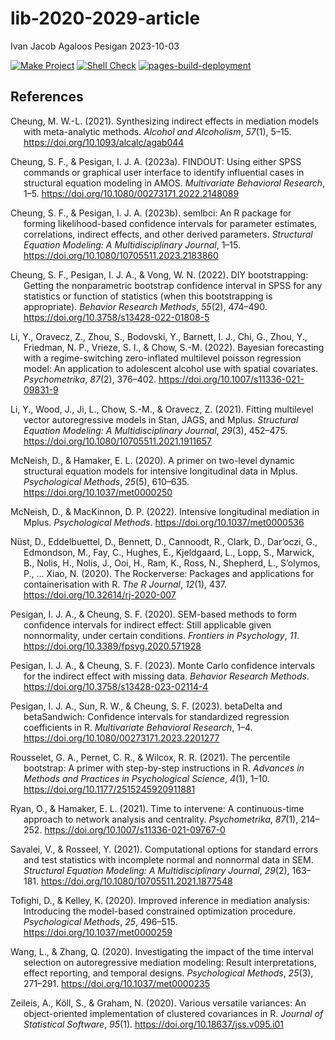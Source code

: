 lib-2020-2029-article
================
Ivan Jacob Agaloos Pesigan
2023-10-03

<!-- README.md is generated from .setup/readme/README.Rmd. Please edit that file -->
<!-- badges: start -->

[![Make
Project](https://github.com/ijapesigan/lib-2020-2029-article/actions/workflows/make.yml/badge.svg)](https://github.com/ijapesigan/lib-2020-2029-article/actions/workflows/make.yml)
[![Shell
Check](https://github.com/ijapesigan/lib-2020-2029-article/actions/workflows/shellcheck.yml/badge.svg)](https://github.com/ijapesigan/lib-2020-2029-article/actions/workflows/shellcheck.yml)
[![pages-build-deployment](https://github.com/ijapesigan/lib-2020-2029-article/actions/workflows/pages/pages-build-deployment/badge.svg)](https://github.com/ijapesigan/lib-2020-2029-article/actions/workflows/pages/pages-build-deployment)
<!-- badges: end -->

## References

<div id="refs" class="references csl-bib-body hanging-indent"
line-spacing="2">

<div id="ref-Cheung-2021" class="csl-entry">

Cheung, M. W.-L. (2021). Synthesizing indirect effects in mediation
models with meta-analytic methods. *Alcohol and Alcoholism*, *57*(1),
5–15. <https://doi.org/10.1093/alcalc/agab044>

</div>

<div id="ref-Cheung-Pesigan-2023a" class="csl-entry">

Cheung, S. F., & Pesigan, I. J. A. (2023a). FINDOUT: Using either SPSS
commands or graphical user interface to identify influential cases in
structural equation modeling in AMOS. *Multivariate Behavioral
Research*, 1–5. <https://doi.org/10.1080/00273171.2022.2148089>

</div>

<div id="ref-Cheung-Pesigan-2023b" class="csl-entry">

Cheung, S. F., & Pesigan, I. J. A. (2023b).
<span class="nocase">semlbci</span>: An R package for forming
likelihood-based confidence intervals for parameter estimates,
correlations, indirect effects, and other derived parameters.
*Structural Equation Modeling: A Multidisciplinary Journal*, 1–15.
<https://doi.org/10.1080/10705511.2023.2183860>

</div>

<div id="ref-Cheung-Pesigan-Vong-2022" class="csl-entry">

Cheung, S. F., Pesigan, I. J. A., & Vong, W. N. (2022). DIY
bootstrapping: Getting the nonparametric bootstrap confidence interval
in SPSS for any statistics or function of statistics (when this
bootstrapping is appropriate). *Behavior Research Methods*, *55*(2),
474–490. <https://doi.org/10.3758/s13428-022-01808-5>

</div>

<div id="ref-Li-Oravecz-Zhou-etal-2022" class="csl-entry">

Li, Y., Oravecz, Z., Zhou, S., Bodovski, Y., Barnett, I. J., Chi, G.,
Zhou, Y., Friedman, N. P., Vrieze, S. I., & Chow, S.-M. (2022). Bayesian
forecasting with a regime-switching zero-inflated multilevel poisson
regression model: An application to adolescent alcohol use with spatial
covariates. *Psychometrika*, *87*(2), 376–402.
<https://doi.org/10.1007/s11336-021-09831-9>

</div>

<div id="ref-Li-Wood-Ji-etal-2021" class="csl-entry">

Li, Y., Wood, J., Ji, L., Chow, S.-M., & Oravecz, Z. (2021). Fitting
multilevel vector autoregressive models in Stan, JAGS, and Mplus.
*Structural Equation Modeling: A Multidisciplinary Journal*, *29*(3),
452–475. <https://doi.org/10.1080/10705511.2021.1911657>

</div>

<div id="ref-McNeish-Hamaker-2020" class="csl-entry">

McNeish, D., & Hamaker, E. L. (2020). A primer on two-level dynamic
structural equation models for intensive longitudinal data in Mplus.
*Psychological Methods*, *25*(5), 610–635.
<https://doi.org/10.1037/met0000250>

</div>

<div id="ref-McNeish-MacKinnon-2022" class="csl-entry">

McNeish, D., & MacKinnon, D. P. (2022). Intensive longitudinal mediation
in Mplus. *Psychological Methods*. <https://doi.org/10.1037/met0000536>

</div>

<div id="ref-Nust-Eddelbuettel-Bennett-etal-2020" class="csl-entry">

Nüst, D., Eddelbuettel, D., Bennett, D., Cannoodt, R., Clark, D.,
Dar’oczi, G., Edmondson, M., Fay, C., Hughes, E., Kjeldgaard, L., Lopp,
S., Marwick, B., Nolis, H., Nolis, J., Ooi, H., Ram, K., Ross, N.,
Shepherd, L., S’olymos, P., … Xiao, N. (2020). The Rockerverse: Packages
and applications for containerisation with R. *The R Journal*, *12*(1),
437. <https://doi.org/10.32614/rj-2020-007>

</div>

<div id="ref-Pesigan-Cheung-2020" class="csl-entry">

Pesigan, I. J. A., & Cheung, S. F. (2020). SEM-based methods to form
confidence intervals for indirect effect: Still applicable given
nonnormality, under certain conditions. *Frontiers in Psychology*, *11*.
<https://doi.org/10.3389/fpsyg.2020.571928>

</div>

<div id="ref-Pesigan-Cheung-2023" class="csl-entry">

Pesigan, I. J. A., & Cheung, S. F. (2023). Monte Carlo confidence
intervals for the indirect effect with missing data. *Behavior Research
Methods*. <https://doi.org/10.3758/s13428-023-02114-4>

</div>

<div id="ref-Pesigan-Sun-Cheung-2023" class="csl-entry">

Pesigan, I. J. A., Sun, R. W., & Cheung, S. F. (2023).
<span class="nocase">betaDelta</span> and
<span class="nocase">betaSandwich</span>: Confidence intervals for
standardized regression coefficients in R. *Multivariate Behavioral
Research*, 1–4. <https://doi.org/10.1080/00273171.2023.2201277>

</div>

<div id="ref-Rousselet-Pernet-Wilcox-2021" class="csl-entry">

Rousselet, G. A., Pernet, C. R., & Wilcox, R. R. (2021). The percentile
bootstrap: A primer with step-by-step instructions in R. *Advances in
Methods and Practices in Psychological Science*, *4*(1), 1–10.
<https://doi.org/10.1177/2515245920911881>

</div>

<div id="ref-Ryan-Hamaker-2021" class="csl-entry">

Ryan, O., & Hamaker, E. L. (2021). Time to intervene: A continuous-time
approach to network analysis and centrality. *Psychometrika*, *87*(1),
214–252. <https://doi.org/10.1007/s11336-021-09767-0>

</div>

<div id="ref-Savalei-Rosseel-2021" class="csl-entry">

Savalei, V., & Rosseel, Y. (2021). Computational options for standard
errors and test statistics with incomplete normal and nonnormal data in
SEM. *Structural Equation Modeling: A Multidisciplinary Journal*,
*29*(2), 163–181. <https://doi.org/10.1080/10705511.2021.1877548>

</div>

<div id="ref-Tofighi-Kelley-2020" class="csl-entry">

Tofighi, D., & Kelley, K. (2020). Improved inference in mediation
analysis: Introducing the model-based constrained optimization
procedure. *Psychological Methods*, *25*, 496–515.
<https://doi.org/10.1037/met0000259>

</div>

<div id="ref-Wang-Zhang-2020" class="csl-entry">

Wang, L., & Zhang, Q. (2020). Investigating the impact of the time
interval selection on autoregressive mediation modeling: Result
interpretations, effect reporting, and temporal designs. *Psychological
Methods*, *25*(3), 271–291. <https://doi.org/10.1037/met0000235>

</div>

<div id="ref-Zeileis-Koll-Graham-2020" class="csl-entry">

Zeileis, A., Köll, S., & Graham, N. (2020). Various versatile variances:
An object-oriented implementation of clustered covariances in R.
*Journal of Statistical Software*, *95*(1).
<https://doi.org/10.18637/jss.v095.i01>

</div>

</div>
